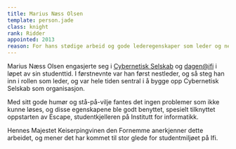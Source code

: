 ```yaml
---
title: Marius Næss Olsen
template: person.jade
class: knight
rank: Ridder
appointed: 2013
reason: For hans stødige arbeid og gode lederegenskaper som leder og nestleder i hovedstyret til Cybernetisk Selskab tildeles Marius Næss Olsen graden Ridder av Hennes Majestet Keiserpingvinen den Fornemmes orden.
---
```


Marius Næss Olsen engasjerte seg i [Cybernetisk Selskab](http://cyb.no/) og [dagen@ifi](http://www.dagenatifi.no/) i løpet av sin studenttid. I førstnevnte var han først nestleder, og så steg han inn i rollen som leder, og var hele tiden sentral i å bygge opp Cybernetisk Selskab som organisasjon.

Med sitt gode humør og stå-på-vilje fantes det ingen problemer som ikke kunne løses, og disse egenskapene ble godt benyttet, spesielt tilknyttet oppstarten av Escape, studentkjelleren på Institutt for informatikk.

Hennes Majestet Keiserpingvinen den Fornemme anerkjenner dette arbeidet, og mener det har kommet til stor glede for studentmiljøet på Ifi.
